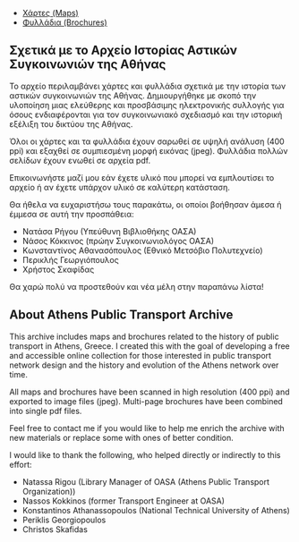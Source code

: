 * [Χάρτες (Maps)](https://u.pcloud.link/publink/show?code=kZnt7xXZBPE9jCRtPUy8thBv6fQkQpqd6YRX)
* [Φυλλάδια (Brochures)](https://u.pcloud.link/publink/show?code=kZh67xXZzwClVBbivlVQT6HNqgv95z0rhY1k)

## Σχετικά με το Αρχείο Ιστορίας Αστικών Συγκοινωνιών της Αθήνας

Το αρχείο περιλαμβάνει χάρτες και φυλλάδια σχετικά με την ιστορία των αστικών συγκοινωνιών της Αθήνας. Δημιουργήθηκε με σκοπό την υλοποίηση μιας ελεύθερης και προσβάσιμης ηλεκτρονικής συλλογής για όσους ενδιαφέρονται για τον συγκοινωνιακό σχεδιασμό και την ιστορική εξέλιξη του δικτύου της Αθήνας.

Όλοι οι χάρτες και τα φυλλάδια έχουν σαρωθεί σε υψηλή ανάλυση (400 ppi) και εξαχθεί σε συμπιεσμένη μορφή εικόνας (jpeg). Φυλλάδια πολλών σελίδων έχουν ενωθεί σε αρχεία pdf.

Επικοινωνήστε μαζί μου εάν έχετε υλικό που μπορεί να εμπλουτίσει το αρχείο ή αν έχετε υπάρχον υλικό σε καλύτερη κατάσταση.

Θα ήθελα να ευχαριστήσω τους παρακάτω, οι οποίοι βοήθησαν άμεσα ή έμμεσα σε αυτή την προσπάθεια:

* Νατάσα Ρήγου (Υπεύθυνη Βιβλιοθήκης ΟΑΣΑ)
* Νάσος Κόκκινος (πρώην Συγκοινωνιολόγος ΟΑΣΑ)
* Κωνσταντίνος Αθανασόπουλος (Εθνικό Μετσόβιο Πολυτεχνείο)
* Περικλής Γεωργιόπουλος
* Χρήστος Σκαφίδας

Θα χαρώ πολύ να προστεθούν και νέα μέλη στην παραπάνω λίστα!

## About Athens Public Transport Archive

This archive includes maps and brochures related to the history of public transport in Athens, Greece. I created this with the goal of developing a free and accessible online collection for those interested in public transport network design and the history and evolution of the Athens network over time.

All maps and brochures have been scanned in high resolution (400 ppi) and exported to image files (jpeg). Multi-page brochures have been combined into single pdf files.

Feel free to contact me if you would like to help me enrich the archive with new materials or replace some with ones of better condition.

I would like to thank the following, who helped directly or indirectly to this effort:

* Natassa Rigou (Library Manager of OASA (Athens Public Transport Organization))
* Nassos Kokkinos (former Transport Engineer at OASA)
* Konstantinos Athanassopoulos (National Technical University of Athens)
* Periklis Georgiopoulos
* Christos Skafidas
